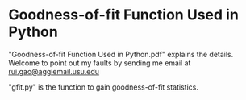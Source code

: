 # Goodness-of-fit Function Used in Python
"Goodness-of-fit Function Used in Python.pdf" explains the details.<br>
Welcome to point out my faults by sending me email at rui.gao@aggiemail.usu.edu<br>

"gfit.py" is the function to gain goodness-of-fit statistics.
